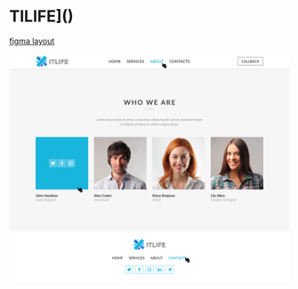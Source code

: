 # TILIFE]()

[figma layout](https://www.figma.com/file/ItfvtrggJYa53XxImXkSn3/css-methodology-(Copy)?node-id=1%3A2&t=xfzQMGe1apb6q4uA-1)

![screenshot](/images/Main.png)
